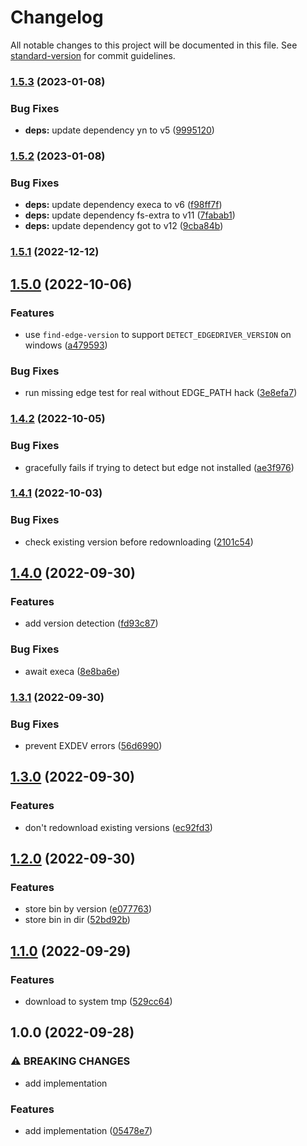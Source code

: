 # Changelog

All notable changes to this project will be documented in this file. See [standard-version](https://github.com/conventional-changelog/standard-version) for commit guidelines.

### [1.5.3](https://github.com/CrowdStrike/browser-webdriver-downloader/compare/v1.5.2...v1.5.3) (2023-01-08)


### Bug Fixes

* **deps:** update dependency yn to v5 ([9995120](https://github.com/CrowdStrike/browser-webdriver-downloader/commit/99951201a2905e58ddf95d561132ebc2e3bc24d0))

### [1.5.2](https://github.com/CrowdStrike/browser-webdriver-downloader/compare/v1.5.1...v1.5.2) (2023-01-08)


### Bug Fixes

* **deps:** update dependency execa to v6 ([f98ff7f](https://github.com/CrowdStrike/browser-webdriver-downloader/commit/f98ff7f96de2f7e4cb330922a52bf02fdfbccd01))
* **deps:** update dependency fs-extra to v11 ([7fabab1](https://github.com/CrowdStrike/browser-webdriver-downloader/commit/7fabab1a503a0eb8d9de3d07a23728bfc0badd7a))
* **deps:** update dependency got to v12 ([9cba84b](https://github.com/CrowdStrike/browser-webdriver-downloader/commit/9cba84b67f5e45dc1683cbb2e82f051a837d00f7))

### [1.5.1](https://github.com/CrowdStrike/browser-webdriver-downloader/compare/v1.5.0...v1.5.1) (2022-12-12)

## [1.5.0](https://github.com/CrowdStrike/browser-webdriver-downloader/compare/v1.4.2...v1.5.0) (2022-10-06)


### Features

* use `find-edge-version` to support `DETECT_EDGEDRIVER_VERSION` on windows ([a479593](https://github.com/CrowdStrike/browser-webdriver-downloader/commit/a4795934ec239b29423c193b760789111f795121))


### Bug Fixes

* run missing edge test for real without EDGE_PATH hack ([3e8efa7](https://github.com/CrowdStrike/browser-webdriver-downloader/commit/3e8efa72d640ad4e27f529b0181d20abd0de3471))

### [1.4.2](https://github.com/CrowdStrike/browser-webdriver-downloader/compare/v1.4.1...v1.4.2) (2022-10-05)


### Bug Fixes

* gracefully fails if trying to detect but edge not installed ([ae3f976](https://github.com/CrowdStrike/browser-webdriver-downloader/commit/ae3f97642904162ceed614b35a3e553416bfdfcd))

### [1.4.1](https://github.com/CrowdStrike/browser-webdriver-downloader/compare/v1.4.0...v1.4.1) (2022-10-03)


### Bug Fixes

* check existing version before redownloading ([2101c54](https://github.com/CrowdStrike/browser-webdriver-downloader/commit/2101c54ffa73be6390d0e3be276126b5afb8efa9))

## [1.4.0](https://github.com/CrowdStrike/browser-webdriver-downloader/compare/v1.3.1...v1.4.0) (2022-09-30)


### Features

* add version detection ([fd93c87](https://github.com/CrowdStrike/browser-webdriver-downloader/commit/fd93c8708c9753d33400097f21e50a5338b45798))


### Bug Fixes

* await execa ([8e8ba6e](https://github.com/CrowdStrike/browser-webdriver-downloader/commit/8e8ba6e71205d1743f0b0847a447ef34ea090893))

### [1.3.1](https://github.com/CrowdStrike/browser-webdriver-downloader/compare/v1.3.0...v1.3.1) (2022-09-30)


### Bug Fixes

* prevent EXDEV errors ([56d6990](https://github.com/CrowdStrike/browser-webdriver-downloader/commit/56d69908c1cf07844fbf87332866df74f94f5c7d))

## [1.3.0](https://github.com/CrowdStrike/browser-webdriver-downloader/compare/v1.2.0...v1.3.0) (2022-09-30)


### Features

* don't redownload existing versions ([ec92fd3](https://github.com/CrowdStrike/browser-webdriver-downloader/commit/ec92fd3610b5065aa8ed6657334b5e975b7932da))

## [1.2.0](https://github.com/CrowdStrike/browser-webdriver-downloader/compare/v1.1.0...v1.2.0) (2022-09-30)


### Features

* store bin by version ([e077763](https://github.com/CrowdStrike/browser-webdriver-downloader/commit/e0777635bb6a20e9dc31535fc66a70852abbf116))
* store bin in dir ([52bd92b](https://github.com/CrowdStrike/browser-webdriver-downloader/commit/52bd92b82ff4f97aecdbe360921402a514129487))

## [1.1.0](https://github.com/CrowdStrike/browser-webdriver-downloader/compare/v1.0.0...v1.1.0) (2022-09-29)


### Features

* download to system tmp ([529cc64](https://github.com/CrowdStrike/browser-webdriver-downloader/commit/529cc64af5c1967f2e456ccf09c4132eca1fd555))

## 1.0.0 (2022-09-28)


### ⚠ BREAKING CHANGES

* add implementation

### Features

* add implementation ([05478e7](https://github.com/CrowdStrike/browser-webdriver-downloader/commit/05478e720b26a20bcc6e89a1f39cf2315cd0a287))

